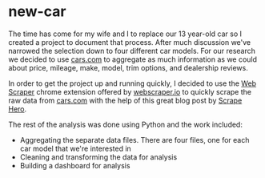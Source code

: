 # new-car

The time has come for my wife and I to replace our 13 year-old car so I created a project to document that process. After much discussion we've narrowed the selection down to four different car models. For our research we decided to use [cars.com](www.cars.com) to aggregate as much information as we could about price, mileage, make, model, trim options, and dealership reviews.

In order to get the project up and running quickly, I decided to use the [Web Scraper](https://chrome.google.com/webstore/detail/web-scraper/jnhgnonknehpejjnehehllkliplmbmhn?hl=en) chrome extension offered by [webscraper.io](https://webscraper.io/) to quickly scrape the raw data from [cars.com](www.cars.com) with the help of this great blog post by [Scrape Hero](https://www.scrapehero.com/scrape-car-data-from-cars-com/).

The rest of the analysis was done using Python and the work included:
* Aggregating the separate data files. There are four files, one for each car model that we're interested in
* Cleaning and transforming the data for analysis
* Building a dashboard for analysis
